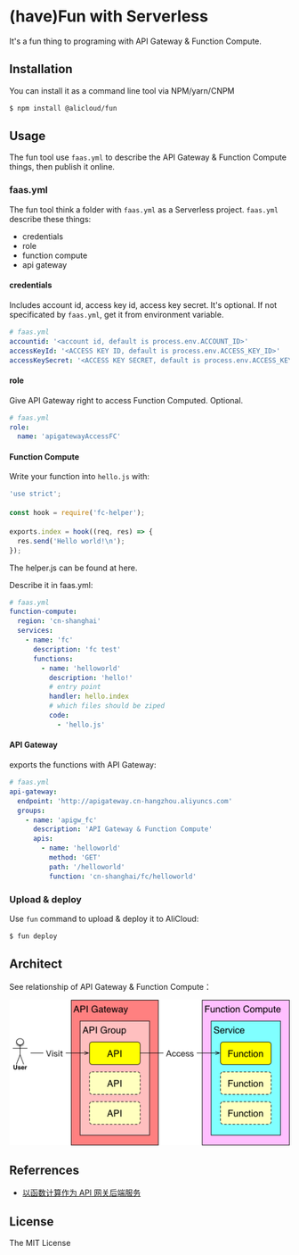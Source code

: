 # (have)Fun with Serverless

It's a fun thing to programing with API Gateway & Function Compute.

## Installation

You can install it as a command line tool via NPM/yarn/CNPM

```sh
$ npm install @alicloud/fun
```

## Usage

The fun tool use `faas.yml` to describe the API Gateway & Function Compute things, then publish it online.

### faas.yml

The fun tool think a folder with `faas.yml` as a Serverless project. `faas.yml` describe these things:

- credentials
- role
- function compute
- api gateway

#### credentials

Includes account id, access key id, access key secret. It's optional. If not specificated by `faas.yml`, get it from environment variable.

```yaml
# faas.yml
accountid: '<account id, default is process.env.ACCOUNT_ID>'
accessKeyId: '<ACCESS KEY ID, default is process.env.ACCESS_KEY_ID>'
accessKeySecret: '<ACCESS KEY SECRET, default is process.env.ACCESS_KEY_SECRET>'
```

#### role

Give API Gateway right to access Function Computed. Optional.

```yaml
# faas.yml
role:
  name: 'apigatewayAccessFC'
```

#### Function Compute

Write your function into `hello.js` with:

```js
'use strict';

const hook = require('fc-helper');

exports.index = hook((req, res) => {
  res.send('Hello world!\n');
});
```

The helper.js can be found at here.

Describe it in faas.yml:

```yaml
# faas.yml
function-compute:
  region: 'cn-shanghai'
  services:
    - name: 'fc'
      description: 'fc test'
      functions:
        - name: 'helloworld'
          description: 'hello!'
          # entry point
          handler: hello.index
          # which files should be ziped
          code:
            - 'hello.js'
```

#### API Gateway

exports the functions with API Gateway:

```yaml
# faas.yml
api-gateway:
  endpoint: 'http://apigateway.cn-hangzhou.aliyuncs.com'
  groups:
    - name: 'apigw_fc'
      description: 'API Gateway & Function Compute'
      apis:
        - name: 'helloworld'
          method: 'GET'
          path: '/helloworld'
          function: 'cn-shanghai/fc/helloworld'
```

### Upload & deploy

Use `fun` command to upload & deploy it to AliCloud:

```sh
$ fun deploy
```

## Architect

See relationship of API Gateway & Function Compute：

![](./figures/arch.png)

## Referrences

- [以函数计算作为 API 网关后端服务](https://help.aliyun.com/document_detail/54788.html)

## License

The MIT License
